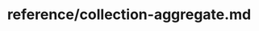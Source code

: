 ---
title: reference/collection-aggregate.md
showAuthorInfo: false
redirect_path: /docs/collection-aggregate
---